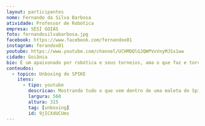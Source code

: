 ```yaml
---
layout: participantes
nome: Fernando da Silva Barbosa
atividade: Professor de Robótica
empresa: SESI GOIÁS 
foto: fernandosilvabarbosa.jpg
facebook: https://www.facebook.com/fernandox01
instagram: ferandox01
youtube: https://www.youtube.com/channel/UCHMDQlGJQWPVxVnyMJSs1ww
cidade: Goiânia
bio: É um apaixonado por robótica e seus torneios, ama o que faz e torce pro Goiás.
conteudos:
  - topico: Unboxing do SPIKE
    itens: 
      - tipo: youtube
        descricao: Mostrando tudo o que vem dentro de uma maleta do Spike Prime. Também algumas diferenças da maleta do Spike em relação ao EV3.
        largura: 560
        altura: 315
        tag: [unboxing]
        id: 9jICXdUCUms
---
```

